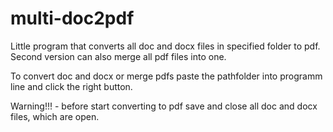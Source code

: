 # multi-doc2pdf
Little program that converts all doc and docx files in specified folder to pdf.
Second version can also merge all pdf files into one.

To convert doc and docx or merge pdfs paste the pathfolder into programm line and click the right button.

Warning!!! - before start converting to pdf save and close all doc and docx files, which are open.
